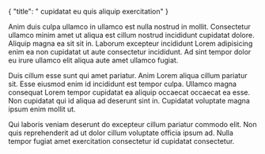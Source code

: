 {
"title": " cupidatat eu quis aliquip exercitation"
}

Anim duis culpa ullamco in ullamco est nulla nostrud in mollit. Consectetur ullamco minim amet ut aliqua est cillum nostrud incididunt cupidatat dolore. Aliquip magna ea sit sit in. Laborum excepteur incididunt Lorem adipisicing enim ea non cupidatat ut aute consectetur incididunt. Ad sint tempor dolor eu irure ullamco elit aliqua aute amet ullamco fugiat.

Duis cillum esse sunt qui amet pariatur. Anim Lorem aliqua cillum pariatur sit. Esse eiusmod enim id incididunt est tempor culpa. Ullamco magna consequat Lorem tempor cupidatat ea aliquip occaecat occaecat ea esse. Non cupidatat qui id aliqua ad deserunt sint in. Cupidatat voluptate magna ipsum enim mollit ut.

Qui laboris veniam deserunt do excepteur cillum pariatur commodo elit. Non quis reprehenderit ad ut dolor cillum voluptate officia ipsum ad. Nulla tempor fugiat amet exercitation consectetur id cupidatat consectetur.